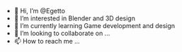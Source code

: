 - 👋 Hi, I’m @Egetto
- 👀 I’m interested in Blender and 3D design
- 🌱 I’m currently learning Game development and design
- 💞️ I’m looking to collaborate on ...
- 📫 How to reach me ...

<!---
Egetto/Egetto is a ✨ special ✨ repository because its `README.md` (this file) appears on your GitHub profile.
You can click the Preview link to take a look at your changes.
--->
